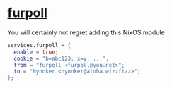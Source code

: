 # [furpoll](https://hrzn.ee/kivikakk/furpoll)

You will certainly not regret adding this NixOS module

```nix
services.furpoll = {
  enable = true;
  cookie = "b=abc123; x=y; ...";
  from = "furpoll <furpoll@you.net>";
  to = "Nyonker <nyonker@aloha.wizzfizz>";
};
```
